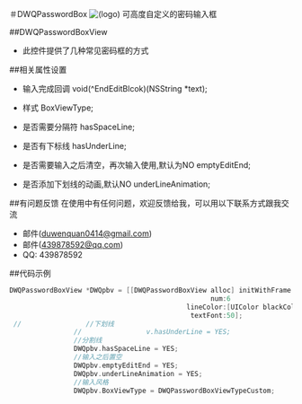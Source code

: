 ＃DWQPasswordBox
![(logo)](http://chuantu.biz/t5/47/1487062141x1904247604.png)
可高度自定义的密码输入框

##DWQPasswordBoxView

* 此控件提供了几种常见密码框的方式

##相关属性设置
* 输入完成回调  void(^EndEditBlcok)(NSString *text);

* 样式  BoxViewType;

* 是否需要分隔符 hasSpaceLine;

* 是否有下标线 hasUnderLine;

* 是否需要输入之后清空，再次输入使用,默认为NO emptyEditEnd;

* 是否添加下划线的动画,默认NO underLineAnimation;

##有问题反馈
在使用中有任何问题，欢迎反馈给我，可以用以下联系方式跟我交流

* 邮件(duwenquan0414@gmail.com)
* 邮件(439878592@qq.com)
* QQ: 439878592

##代码示例

```objective-c
DWQPasswordBoxView *DWQpbv = [[DWQPasswordBoxView alloc] initWithFrame:CGRectMake(0, 60, 200, 60)
                                                  num:6
                                            lineColor:[UIColor blackColor]
                                             textFont:50];
 //                //下划线
                //                v.hasUnderLine = YES;
                //分割线
                DWQpbv.hasSpaceLine = YES;
                //输入之后置空
                DWQpbv.emptyEditEnd = YES;
                DWQpbv.underLineAnimation = YES;
                //输入风格
                DWQpbv.BoxViewType = DWQPasswordBoxViewTypeCustom;
```
